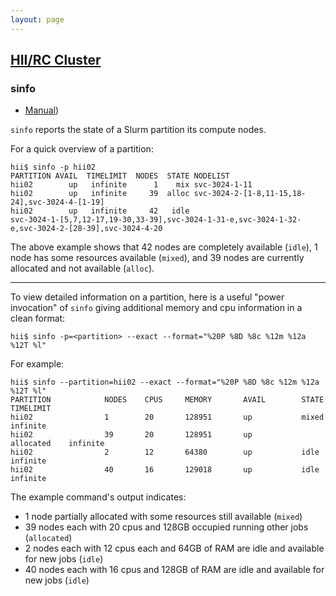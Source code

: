 ```yaml
---
layout: page
---
```


## [HII/RC Cluster](/pages/hii-rc.html)

### sinfo

- [Manual](http://slurm.schedmd.com/sinfo.html))

`sinfo` reports the state of a Slurm partition its compute nodes.

For a quick overview of a partition:

```
hii$ sinfo -p hii02
PARTITION AVAIL  TIMELIMIT  NODES  STATE NODELIST
hii02        up   infinite      1    mix svc-3024-1-11
hii02        up   infinite     39  alloc svc-3024-2-[1-8,11-15,18-24],svc-3024-4-[1-19]
hii02        up   infinite     42   idle
svc-3024-1-[5,7,12-17,19-30,33-39],svc-3024-1-31-e,svc-3024-1-32-e,svc-3024-2-[28-39],svc-3024-4-20
```

The above example shows that 42 nodes are completely available (`idle`), 1 node has some resources available
(`mixed`), and 39 nodes are currently allocated and not available (`alloc`).

---

To view detailed information on a partition, here is a useful "power invocation" of `sinfo` giving
additional memory and cpu information in a clean format:

```
hii$ sinfo -p=<partition> --exact --format="%20P %8D %8c %12m %12a %12T %l"
```

For example:

```
hii$ sinfo --partition=hii02 --exact --format="%20P %8D %8c %12m %12a %12T %l"
PARTITION            NODES    CPUS     MEMORY       AVAIL        STATE        TIMELIMIT
hii02                1        20       128951       up           mixed        infinite
hii02                39       20       128951       up           allocated    infinite
hii02                2        12       64380        up           idle         infinite
hii02                40       16       129018       up           idle         infinite
```

The example command's output indicates:

- 1 node partially allocated with some resources still available (`mixed`)
- 39 nodes each with 20 cpus and 128GB occupied running other jobs (`allocated`)
- 2 nodes each with 12 cpus each and 64GB of RAM are idle and available for new jobs (`idle`)
- 40 nodes each with 16 cpus and 128GB of RAM are idle and available for new jobs (`idle`)


